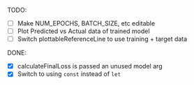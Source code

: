 TODO:
- [ ] Make NUM_EPOCHS, BATCH_SIZE, etc editable
- [ ] Plot Predicted vs Actual data of trained model
- [ ] Switch plottableReferenceLine to use training + target data

DONE:
- [x] calculateFinalLoss is passed an unused model arg
- [x] Switch to using `const` instead of `let`
